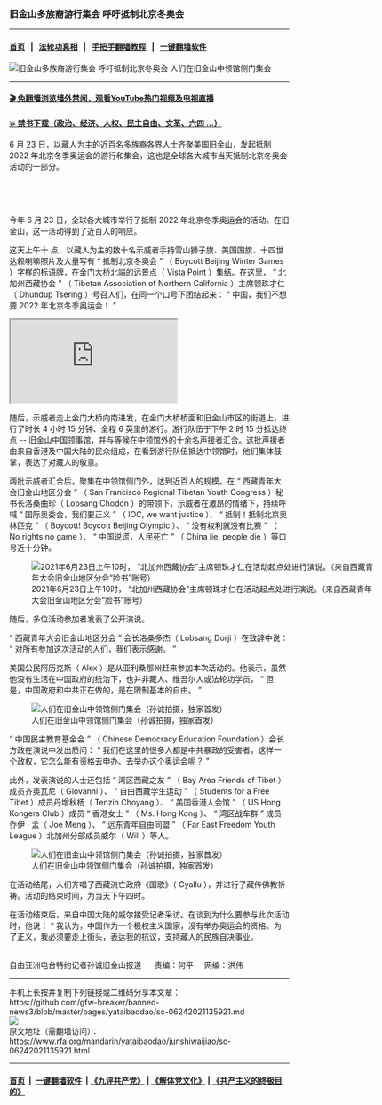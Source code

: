### 旧金山多族裔游行集会   呼吁抵制北京冬奥会
------------------------

#### [首页](https://github.com/gfw-breaker/banned-news3/blob/master/README.md) &nbsp;&nbsp;|&nbsp;&nbsp; [法轮功真相](https://github.com/begood0513/basic/blob/master/README.md)  &nbsp;&nbsp;|&nbsp;&nbsp; [手把手翻墙教程](https://github.com/gfw-breaker/guides/wiki)  &nbsp;&nbsp;|&nbsp;&nbsp; [一键翻墙软件](https://github.com/gfw-breaker/nogfw/blob/master/README.md)  



<div id="headerimg">
 <img alt="旧金山多族裔游行集会   呼吁抵制北京冬奥会" src="https://www.rfa.org/mandarin/yataibaodao/junshiwaijiao/sc-06242021135921.html/@@images/acaf1ae4-dd3d-462f-aca6-53690172f2ed.jpeg" title="旧金山多族裔游行集会   呼吁抵制北京冬奥会"/>
 <span class="lead_image_caption">
  人们在旧金山中领馆侧门集会
 </span>
 <!-- zoomattribute -->
</div>

<hr/>


#### [ 🎬  免翻墙浏览墙外禁闻、观看YouTube热门视频及电视直播](https://github.com/gfw-breaker/HelloWorld)

#### [ 💥  禁书下载（政治、经济、人权、民主自由、文革、六四 ...）](https://github.com/gfw-breaker/books/blob/master/README.md)

<div id="storytext">
 <p>
 </p>
 <p>
  6
  <span>
   月
  </span>
  <span>
   23
  </span>
  <span>
   日，以藏人为主的近百名多族裔各界人士齐聚美国旧金山，发起抵制
  </span>
  <span>
   2022
  </span>
  <span>
   年北京冬季奥运会的游行和集会，这也是全球各大城市当天抵制北京冬奥会活动的一部分。
   <p>
    <br/>
   </p>
   <p>
    <br/>
   </p>
   <p>
    今年
    <span>
     6
    </span>
    <span>
     月
    </span>
    <span>
     23
    </span>
    <span>
     日，全球各大城市举行了抵制
    </span>
    <span>
     2022
    </span>
    <span>
     年北京冬季奥运会的活动。在旧金山，这一活动得到了近百人的响应。
    </span>
   </p>
   <p>
    <span>
     这天上午十
    </span>
    <span>
    </span>
    <span>
     点，以藏人为主的数十名示威者手持雪山狮子旗、美国国旗、十四世达赖喇嘛照片及大量写有
    </span>
    <span>
     “
    </span>
    <span>
     抵制北京冬奥会
    </span>
    <span>
     ”
    </span>
    <span>
     （
    </span>
    <span>
     Boycott Beijing Winter Games
    </span>
    <span>
     ）字样的标语牌，在金门大桥北端的远景点（
    </span>
    <span>
     Vista Point
    </span>
    <span>
     ）集结。在这里，
    </span>
    <span>
     “
    </span>
    <span>
     北加州西藏协会
    </span>
    <span>
     ”
    </span>
    <span>
     （
    </span>
    <span>
     Tibetan Association of Northern California
    </span>
    <span>
     ）主席顿珠才仁（
    </span>
    <span>
     Dhundup Tsering
    </span>
    <span>
     ）号召人们，在同一个口号下团结起来：
    </span>
    <span>
     “
    </span>
    <span>
     中国，我们不想要
    </span>
    <span>
     2022
    </span>
    <span>
     年北京冬季奥运会！
    </span>
    <span>
     ”
    </span>
   </p>
   <p>
    <span>
     <div class="videoWrapper">
      <iframe itemprop="video" src="https://cdnapisec.kaltura.com/p/1251832/sp/125183200/embedIframeJs/uiconf_id/33031161/partner_id/1251832?iframeembed=true&amp;playerId=kaltura_player&amp;entry_id=1_2a5m0b1i&amp;flashvars%5BstreamerType%5D=auto">
      </iframe>
     </div>
    </span>
   </p>
   <p>
    <span>
     随后，示威者走上金门大桥向南进发，在金门大桥桥面和旧金山市区的街道上，进行了时长
    </span>
    <span>
     4
    </span>
    <span>
     小时
    </span>
    <span>
     15
    </span>
    <span>
     分钟、全程
    </span>
    <span>
     6
    </span>
    <span>
     英里的游行。游行队伍于下午
    </span>
    <span>
     2
    </span>
    <span>
     时
    </span>
    <span>
     15
    </span>
    <span>
     分抵达终点
    </span>
    <span>
     --
    </span>
    <span>
     旧金山中国领事馆，并与等候在中领馆外的十余名声援者汇合。这批声援者由来自香港及中国大陆的民众组成，在看到游行队伍抵达中领馆时，他们集体鼓掌，表达了对藏人的敬意。
    </span>
   </p>
   <p>
    <span>
     两批示威者汇合后，聚集在中领馆侧门外，达到近百人的规模。在
    </span>
    <span>
     “
    </span>
    <span>
     西藏青年大会旧金山地区分会
    </span>
    <span>
     ”
    </span>
    <span>
     （
    </span>
    <span>
     San Francisco Regional Tibetan Youth Congress
    </span>
    <span>
     ）秘书长洛桑曲珍（
    </span>
    <span>
     Lobsang Chodon
    </span>
    <span>
     ）的带领下，示威者在激昂的情绪下，持续呼喊
    </span>
    <span>
     “
    </span>
    <span>
     国际奥委会，我们要正义
    </span>
    <span>
     ”
    </span>
    <span>
     （
    </span>
    <span>
     IOC, we want justice
    </span>
    <span>
     ）、
    </span>
    <span>
     “
    </span>
    <span>
     抵制！抵制北京奥林匹克
    </span>
    <span>
     ”
    </span>
    <span>
     （
    </span>
    <span>
     Boycott! Boycott Beijing Olympic
    </span>
    <span>
     ）、
    </span>
    <span>
     “
    </span>
    <span>
     没有权利就没有比赛
    </span>
    <span>
     ”
    </span>
    <span>
     （
    </span>
    <span>
     No rights no game
    </span>
    <span>
     ）、
    </span>
    <span>
     “
    </span>
    <span>
     中国说谎，人民死亡
    </span>
    <span>
     ”
    </span>
    <span>
     （
    </span>
    <span>
     China lie, people die
    </span>
    <span>
     ）等口号近十分钟。
    </span>
   </p>
   <p>
    <span>
     <figure class="image-richtext image-inline captioned" style="width:620px;">
      <img alt="2021年6月23日上午10时， “北加州西藏协会”主席顿珠才仁在活动起点处进行演说。（来自西藏青年大会旧金山地区分会“脸书”账号）" src="https://www.rfa.org/mandarin/yataibaodao/junshiwaijiao/sc-06242021135921.html/m0624-sc1.jpg/@@images/552d3498-f6b5-46ce-b1b1-68053341a129.jpeg" title="M0624-SC1.jpg"/>
      <figcaption class="image-caption">
       2021年6月23日上午10时， “北加州西藏协会”主席顿珠才仁在活动起点处进行演说。（来自西藏青年大会旧金山地区分会“脸书”账号）
      </figcaption>
      <small>
      </small>
     </figure>
    </span>
   </p>
   <p>
    <span>
     随后，多位活动参加者发表了公开演说。
    </span>
   </p>
   <p>
    <span>
     “
    </span>
    <span>
     西藏青年大会旧金山地区分会
    </span>
    <span>
     ”
    </span>
    <span>
     会长洛桑多杰（
    </span>
    <span>
     Lobsang Dorji
    </span>
    <span>
     ）在致辞中说：
    </span>
    <span>
     “
    </span>
    <span>
     对所有参加这次活动的人们，我们表示感谢。
    </span>
    <span>
     ”
    </span>
   </p>
   <p>
    <span>
     美国公民阿历克斯（
    </span>
    <span>
     Alex
    </span>
    <span>
     ）是从亚利桑那州赶来参加本次活动的。他表示，虽然他没有生活在中国政府的统治下，也并非藏人、维吾尔人或法轮功学员，
    </span>
    <span>
     “
    </span>
    <span>
     但是，中国政府和中共正在做的，是在限制基本的自由。
    </span>
    <span>
     ”
    </span>
   </p>
   <p>
    <span>
     <figure class="image-richtext image-inline captioned" style="width:680px;">
      <img alt="人们在旧金山中领馆侧门集会（孙诚拍摄，独家首发）" src="https://www.rfa.org/mandarin/yataibaodao/junshiwaijiao/sc-06242021135921.html/m0624-sc3.jpg/@@images/a96a021a-df55-418e-a850-99ee7a53d781.jpeg" title="M0624-SC3.jpg"/>
      <figcaption class="image-caption">
       人们在旧金山中领馆侧门集会（孙诚拍摄，独家首发）
      </figcaption>
      <small>
      </small>
     </figure>
    </span>
   </p>
   <p>
    <span>
     “
    </span>
    <span>
     中国民主教育基金会
    </span>
    <span>
     ”
    </span>
    <span>
     （
    </span>
    <span>
     Chinese Democracy Education Foundation
    </span>
    <span>
     ）会长方政在演说中发出质问：
    </span>
    <span>
     “
    </span>
    <span>
     我们在这里的很多人都是中共暴政的受害者，这样一个政权，它怎么能有资格去申办、去举办这个奥运会呢？
    </span>
    <span>
     ”
    </span>
   </p>
   <p>
    <span>
     此外，发表演说的人士还包括
    </span>
    <span>
     “
    </span>
    <span>
     湾区西藏之友
    </span>
    <span>
     ”
    </span>
    <span>
     （
    </span>
    <span>
     Bay Area Friends of Tibet
    </span>
    <span>
     ）成员齐奥瓦尼（
    </span>
    <span>
     Giovanni
    </span>
    <span>
     ）、
    </span>
    <span>
     “
    </span>
    <span>
     自由西藏学生运动
    </span>
    <span>
     ”
    </span>
    <span>
     （
    </span>
    <span>
     Students for a Free Tibet
    </span>
    <span>
     ）成员丹增秋杨（
    </span>
    <span>
     Tenzin Choyang
    </span>
    <span>
     ）、
    </span>
    <span>
     “
    </span>
    <span>
     美国香港人会馆
    </span>
    <span>
     ”
    </span>
    <span>
     （
    </span>
    <span>
     US Hong Kongers Club
    </span>
    <span>
     ）成员
    </span>
    <span>
     “
    </span>
    <span>
     香港女士
    </span>
    <span>
     ”
    </span>
    <span>
     （
    </span>
    <span>
     Ms.
     <span>
     </span>
     Hong Kong
    </span>
    <span>
     ）、
    </span>
    <span>
     “
    </span>
    <span>
     湾区战车群
    </span>
    <span>
     ”
    </span>
    <span>
     成员乔伊
    </span>
    <span>
     ·
    </span>
    <span>
     孟（
    </span>
    <span>
     Joe Meng
    </span>
    <span>
     ）、
    </span>
    <span>
     “
    </span>
    <span>
     远东青年自由同盟
    </span>
    <span>
     ”
    </span>
    <span>
     （
    </span>
    <span>
     Far East Freedom Youth League
    </span>
    <span>
     ）北加州分部成员威尔（
    </span>
    <span>
     Will
    </span>
    <span>
     ）等人。
    </span>
   </p>
   <p>
    <span>
     <figure class="image-richtext image-inline captioned" style="width:680px;">
      <img alt="人们在旧金山中领馆侧门集会（孙诚拍摄，独家首发）" src="https://www.rfa.org/mandarin/yataibaodao/junshiwaijiao/sc-06242021135921.html/m0624-sc4.jpg/@@images/0a141d77-eec6-4d3d-b61e-95bb2cdcf8fa.jpeg" title="M0624-SC4.jpg"/>
      <figcaption class="image-caption">
       人们在旧金山中领馆侧门集会（孙诚拍摄，独家首发）
      </figcaption>
      <small>
      </small>
     </figure>
    </span>
   </p>
   <p>
    <span>
     在活动结尾，人们齐唱了西藏流亡政府《国歌》（
    </span>
    <span>
     Gyallu
    </span>
    <span>
     ），并进行了藏传佛教祈祷。活动的结束时间，为当天下午四时。
     <p>
      <span>
       在活动结束后，来自中国大陆的威尔接受记者采访。在谈到为什么要参与此次活动时，他说：
      </span>
      <span>
       “
      </span>
      <span>
       我认为，中国作为一个极权主义国家，没有举办奥运会的资格。为了正义，我必须要走上街头，表达我的抗议，支持藏人的民族自决事业。
       <p>
        <br/>
        自由亚洲电台特约记者孙诚旧金山报道      责编：何平     网编：洪伟
       </p>
      </span>
     </p>
    </span>
   </p>
  </span>
 </p>
</div>

<hr/>
手机上长按并复制下列链接或二维码分享本文章：<br/>
https://github.com/gfw-breaker/banned-news3/blob/master/pages/yataibaodao/sc-06242021135921.md <br/>
<a href='https://github.com/gfw-breaker/banned-news3/blob/master/pages/yataibaodao/sc-06242021135921.md'><img src='https://github.com/gfw-breaker/banned-news3/blob/master/pages/yataibaodao/sc-06242021135921.md.png'/></a> <br/>
原文地址（需翻墙访问）：https://www.rfa.org/mandarin/yataibaodao/junshiwaijiao/sc-06242021135921.html


------------------------
#### [首页](https://github.com/gfw-breaker/banned-news3/blob/master/README.md) &nbsp;|&nbsp; [一键翻墙软件](https://github.com/gfw-breaker/nogfw/blob/master/README.md) &nbsp;| [《九评共产党》](https://github.com/gfw-breaker/9ping.md/blob/master/README.md#九评之一评共产党是什么) | [《解体党文化》](https://github.com/gfw-breaker/jtdwh.md/blob/master/README.md) | [《共产主义的终极目的》](https://github.com/gfw-breaker/gczydzjmd.md/blob/master/README.md)


<img src='http://gfw-breaker.win/banned-news3/pages/yataibaodao/sc-06242021135921.md' width='0px' height='0px'/>